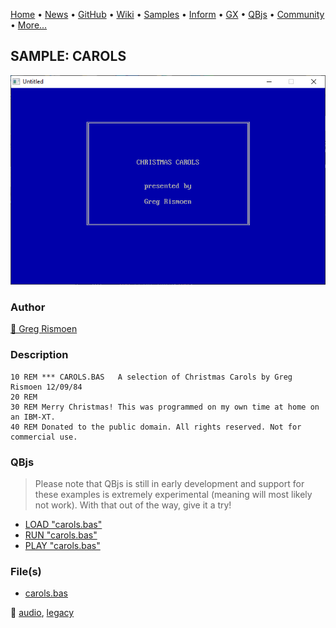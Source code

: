 [Home](https://qb64.com) • [News](../../news.md) • [GitHub](https://github.com/QB64Official/qb64) • [Wiki](https://github.com/QB64Official/qb64/wiki) • [Samples](../../samples.md) • [Inform](../../inform.md) • [GX](../../gx.md) • [QBjs](../../qbjs.md) • [Community](../../community.md) • [More...](../../more.md)

## SAMPLE: CAROLS

![screenshot.png](img/screenshot.png)

### Author

[🐝 Greg Rismoen](../greg-rismoen.md) 

### Description

```text
10 REM *** CAROLS.BAS   A selection of Christmas Carols by Greg Rismoen 12/09/84
20 REM
30 REM Merry Christmas! This was programmed on my own time at home on an IBM-XT.
40 REM Donated to the public domain. All rights reserved. Not for commercial use.
```

### QBjs

> Please note that QBjs is still in early development and support for these examples is extremely experimental (meaning will most likely not work). With that out of the way, give it a try!

* [LOAD "carols.bas"](https://v6p9d9t4.ssl.hwcdn.net/html/5963335/index.html?src=https://qb64.com/samples/carols/src/carols.bas)
* [RUN "carols.bas"](https://v6p9d9t4.ssl.hwcdn.net/html/5963335/index.html?mode=auto&src=https://qb64.com/samples/carols/src/carols.bas)
* [PLAY "carols.bas"](https://v6p9d9t4.ssl.hwcdn.net/html/5963335/index.html?mode=play&src=https://qb64.com/samples/carols/src/carols.bas)

### File(s)

* [carols.bas](src/carols.bas)

🔗 [audio](../audio.md), [legacy](../legacy.md)
